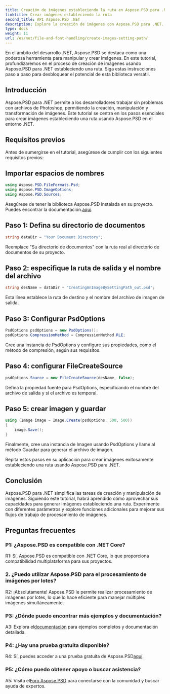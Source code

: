 ```yaml
---
title: Creación de imágenes estableciendo la ruta en Aspose.PSD para .NET
linktitle: Crear imágenes estableciendo la ruta
second_title: API Aspose.PSD .NET
description: Explore la creación de imágenes con Aspose.PSD para .NET. Sigue nuestra guía paso a paso y libera el potencial de esta poderosa biblioteca.
type: docs
weight: 11
url: /es/net/file-and-font-handling/create-images-setting-path/
---
```

En el ámbito del desarrollo .NET, Aspose.PSD se destaca como una poderosa herramienta para manipular y crear imágenes. En este tutorial, profundizaremos en el proceso de creación de imágenes usando Aspose.PSD para .NET estableciendo una ruta. Siga estas instrucciones paso a paso para desbloquear el potencial de esta biblioteca versátil.

## Introducción

Aspose.PSD para .NET permite a los desarrolladores trabajar sin problemas con archivos de Photoshop, permitiendo la creación, manipulación y transformación de imágenes. Este tutorial se centra en los pasos esenciales para crear imágenes estableciendo una ruta usando Aspose.PSD en el entorno .NET.

## Requisitos previos

Antes de sumergirse en el tutorial, asegúrese de cumplir con los siguientes requisitos previos:

## Importar espacios de nombres

```csharp
using Aspose.PSD.FileFormats.Psd;
using Aspose.PSD.ImageOptions;
using Aspose.PSD.Sources;
```

 Asegúrese de tener la biblioteca Aspose.PSD instalada en su proyecto. Puedes encontrar la documentación.[aquí](https://reference.aspose.com/psd/net/).

## Paso 1: Defina su directorio de documentos

```csharp
string dataDir = "Your Document Directory";
```

Reemplace "Su directorio de documentos" con la ruta real al directorio de documentos de su proyecto.

## Paso 2: especifique la ruta de salida y el nombre del archivo

```csharp
string desName = dataDir + "CreatingAnImageBySettingPath_out.psd";
```

Esta línea establece la ruta de destino y el nombre del archivo de imagen de salida.

## Paso 3: Configurar PsdOptions

```csharp
PsdOptions psdOptions = new PsdOptions();
psdOptions.CompressionMethod = CompressionMethod.RLE;
```

Cree una instancia de PsdOptions y configure sus propiedades, como el método de compresión, según sus requisitos.

## Paso 4: configurar FileCreateSource

```csharp
psdOptions.Source = new FileCreateSource(desName, false);
```

Defina la propiedad fuente para PsdOptions, especificando el nombre del archivo de salida y si el archivo es temporal.

## Paso 5: crear imagen y guardar

```csharp
using (Image image = Image.Create(psdOptions, 500, 500))
{
    image.Save();
}
```

Finalmente, cree una instancia de Imagen usando PsdOptions y llame al método Guardar para generar el archivo de imagen.

Repita estos pasos en su aplicación para crear imágenes exitosamente estableciendo una ruta usando Aspose.PSD para .NET.

## Conclusión

Aspose.PSD para .NET simplifica las tareas de creación y manipulación de imágenes. Siguiendo este tutorial, habrá aprendido cómo aprovechar sus capacidades para generar imágenes estableciendo una ruta. Experimente con diferentes parámetros y explore funciones adicionales para mejorar sus flujos de trabajo de procesamiento de imágenes.

## Preguntas frecuentes

### P1: ¿Aspose.PSD es compatible con .NET Core?

R1: Sí, Aspose.PSD es compatible con .NET Core, lo que proporciona compatibilidad multiplataforma para sus proyectos.

### 2. ¿Puedo utilizar Aspose.PSD para el procesamiento de imágenes por lotes?

R2: ¡Absolutamente! Aspose.PSD le permite realizar procesamiento de imágenes por lotes, lo que lo hace eficiente para manejar múltiples imágenes simultáneamente.

### P3: ¿Dónde puedo encontrar más ejemplos y documentación?

 A3: Explora el[documentación](https://reference.aspose.com/psd/net/) para ejemplos completos y documentación detallada.

### P4: ¿Hay una prueba gratuita disponible?

 R4: Sí, puedes acceder a una prueba gratuita de Aspose.PSD[aquí](https://releases.aspose.com/).

### P5: ¿Cómo puedo obtener apoyo o buscar asistencia?

 A5: Visita el[Foro Aspose.PSD](https://forum.aspose.com/c/psd/34) para conectarse con la comunidad y buscar ayuda de expertos.